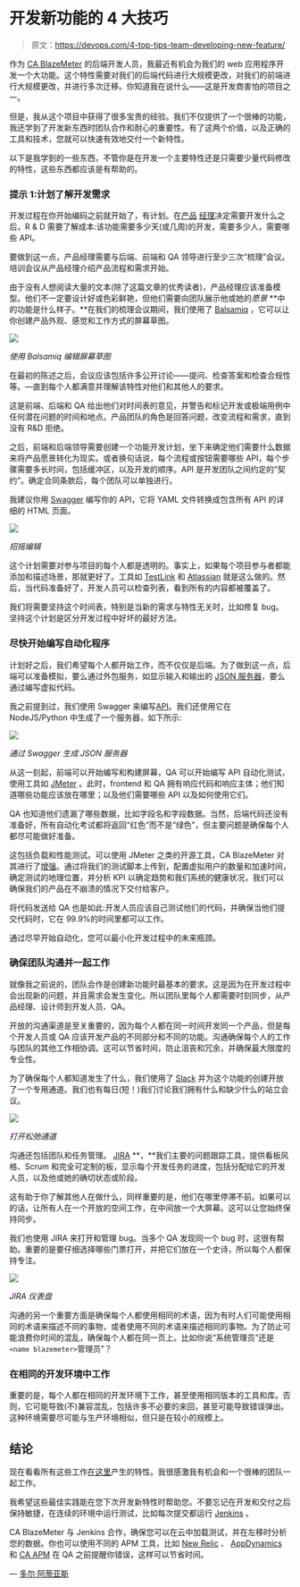 # 开发新功能的 4 大技巧

> 原文：<https://devops.com/4-top-tips-team-developing-new-feature/>

作为 [CA BlazeMeter](https://a.blazemeter.com/app/sign-up?utm_source=devopscom&utm_medium=external_article&utm_campaign=top-tips-team-developing-new-feature) 的后端开发人员，我最近有机会为我们的 web 应用程序开发一个大功能。这个特性需要对我们的后端代码进行大规模更改，对我们的前端进行大规模更改，并进行多次迁移。你知道我在说什么——这是开发商害怕的项目之一。

但是，我从这个项目中获得了很多宝贵的经验。我们不仅提供了一个很棒的功能，我还学到了开发新东西时团队合作和耐心的重要性。有了这两个价值，以及正确的工具和技术，您就可以快速有效地交付一个新特性。

以下是我学到的一些东西，不管你是在开发一个主要特性还是只需要少量代码修改的特性，这些东西都应该是有帮助的。

### **提示 1:计划了解开发需求**

开发过程在你开始编码之前就开始了，有计划。在[产品](https://devops.com/product-managements-role-devops-world/) [经理](https://devops.com/product-managements-role-devops-world/)决定需要开发什么之后，R & D 需要了解成本:该功能需要多少天(或几周)的开发，需要多少人，需要哪些 API。

要做到这一点，产品经理需要与后端、前端和 QA 领导进行至少三次“梳理”会议。培训会议从产品经理介绍产品流程和需求开始。

由于没有人想阅读大量的文本(除了这篇文章的优秀读者)，产品经理应该准备模型。他们不一定要设计好或色彩鲜艳，但他们需要向团队展示他或她的*愿景* **中的功能是什么样子。**在我们的梳理会议期间，我们使用了 [Balsamiq](https://balsamiq.com/) ，它可以让你创建产品外观、感觉和工作方式的屏幕草图。

![](img/c1d409b5ab3dbadbf6fe78400213fe1c.png)

*使用 Balsamiq 编辑屏幕草图*

在最初的陈述之后，会议应该包括许多公开讨论——提问、检查答案和检查合规性等。—直到每个人都满意并理解该特性对他们和其他人的要求。

这是前端、后端和 QA 给出他们对时间表的意见，并警告和标记开发或极端用例中任何潜在问题的时间和地点。产品团队的角色是回答问题，改变流程和需求，直到没有 R&D 拒绝。

之后，前端和后端领导需要创建一个功能开发计划，坐下来确定他们需要什么数据来将产品愿景转化为现实。或者换句话说，每个流程或按钮需要哪些 API，每个步骤需要多长时间，包括缓冲区，以及开发的顺序。API 是开发团队之间约定的“契约”。确定合同条款后，每个团队可以单独进行。

我建议你用 [Swagger](http://swagger.io/) 编写你的 API，它将 YAML 文件转换成包含所有 API 的详细的 HTML 页面。

![](img/2d0e195d5e25c33fca163129ac5aabbe.png)

*招摇编辑*

这个计划需要对参与项目的每个人都是透明的。事实上，如果每个项目参与者都能添加和描述场景，那就更好了。工具如 [TestLink](http://testlink.org/) 和 [Atlassian](https://www.atlassian.com/) 就是这么做的。然后，当代码准备好了，开发人员可以检查列表，看到所有的内容都被覆盖了。

我们将需要坚持这个时间表，特别是当新的需求与特性无关时，比如修复 bug。坚持这个计划是区分开发过程中好坏的最好方法。

### **尽快开始编写自动化程序**

计划好之后，我们希望每个人都开始工作，而不仅仅是后端。为了做到这一点，后端可以准备模拟，要么通过外包服务，如显示输入和输出的 [JSON 服务器](https://github.com/typicode/json-server)，要么通过编写虚拟代码。

我之前提到过，我们使用 Swagger 来编写[API](https://devops.com/internet-apis/)。我们还使用它在 NodeJS/Python 中生成了一个服务器，如下所示:

![](img/3d900f3ce41a21518e71191a223dda8e.png)

*通过 Swagger 生成 JSON 服务器*

从这一刻起，前端可以开始编写和构建屏幕，QA 可以开始编写 API 自动化测试，使用工具如 [JMeter](https://jmeter.apache.org/) 。此时，frontend 和 QA 拥有响应代码和响应主体；他们知道哪些功能应该放在哪里；以及他们需要哪些 API 以及如何使用它们。

QA 也知道他们遗漏了哪些数据，比如字段名和字段数据。当然，后端代码还没有准备好，所有自动化考试都将返回“红色”而不是“绿色”，但主要问题是确保每个人都尽可能做好准备。

这包括负载和性能测试。可以使用 JMeter 之类的开源工具，CA BlazeMeter 对其进行了[增强](https://www.blazemeter.com/jmeter-load-testing?utm_source=devopscom&utm_medium=external_article&utm_campaign=top-tips-team-developing-new-feature)。通过将我们的测试脚本上传到，配置虚拟用户的数量和加速时间，确定测试的地理位置，并分析 KPI 以确定趋势和我们系统的健康状况，我们可以确保我们的产品在不崩溃的情况下交付给客户。

将代码发送给 QA 也是如此:开发人员应该自己测试他们的代码，并确保当他们提交代码时，它在 99.9%的时间里都可以工作。

通过尽早开始自动化，您可以最小化开发过程中的未来瓶颈。

### **确保团队沟通并一起工作**

就像我之前说的，团队合作是创建新功能时最基本的要求。这是因为在开发过程中会出现新的问题，并且需求会发生变化。所以团队里每个人都需要时刻同步，从产品经理、设计师到开发人员、QA。

开放的沟通渠道是至关重要的，因为每个人都在同一时间开发同一个产品，但是每个开发人员或 QA 应该开发产品的不同部分和不同的功能。沟通确保每个人的工作与团队的其他工作相协调。这可以节省时间，防止沮丧和冗余，并确保最大限度的专业性。

为了确保每个人都知道发生了什么，我们使用了 [Slack](https://slack.com/) 并为这个功能的创建开放了一个专用通道。我们也有每日(短！)我们讨论我们拥有什么和缺少什么的站立会议。

![](img/7f1cf2e595e52b845215846f8ae3db2b.png)

*打开松弛通道*

沟通还包括团队和任务管理。 [JIRA](https://www.atlassian.com/software/jira) **，**我们主要的问题跟踪工具，提供看板风格、Scrum 和完全可定制的板，显示每个开发任务的进度，包括分配给它的开发人员，以及他或她的确切状态或阶段。

这有助于你了解其他人在做什么，同样重要的是，他们在哪里停滞不前。如果可以的话，让所有人在一个开放的空间工作，在中间放一个大屏幕。这可以让您始终保持同步。

我们也使用 JIRA 来打开和管理 bug。当多个 QA 发现同一个 bug 时，这很有帮助。重要的是要仔细选择哪些门票打开，并把它们放在一个史诗，所以每个人都保持专注。

![](img/82cc4741b70c0a13dca3b8a85804d27e.png)

*JIRA 仪表盘*

沟通的另一个重要方面是确保每个人都使用相同的术语，因为有时人们可能使用相同的术语来描述不同的事物，或者使用不同的术语来描述相同的事物。为了防止可能浪费你时间的混乱，确保每个人都在同一页上。比如你说“系统管理员”还是`<name blazemeter>`管理员”？

### **在相同的开发环境中工作**

重要的是，每个人都在相同的开发环境下工作，甚至使用相同版本的工具和库。否则，它可能导致(不)兼容混乱，包括许多不必要的来回，甚至可能导致错误弹出。这种环境需要尽可能与生产环境相似，但只是在较小的规模上。

## 结论

现在看看所有这些工作[在这里](https://www.youtube.com/watch?v=rfOsKxOmv04)产生的特性。我很感激我有机会和一个很棒的团队一起工作。

我希望这些最佳实践能在您下次开发新特性时帮助您。不要忘记在开发和交付之后保持敏捷，在连续的环境中运行测试，比如每次提交都运行 [Jenkins](https://www.blazemeter.com/jenkins?utm_source=devopscom&utm_medium=external_article&utm_campaign=top-tips-team-developing-new-feature) 。

CA BlazeMeter 与 Jenkins 合作，确保您可以在云中加载测试，并在左移时分析您的数据。你也可以使用不同的 APM 工具，比如 [New Relic](https://newrelic.com/) 、 [AppDynamics](https://www.appdynamics.com/) 和 [CA APM](https://www.ca.com/us/products/ca-application-performance-management.html) 在 QA 之前提醒你错误，这样可以节省时间。

— [多尔·阿蒂亚斯](https://devops.com/author/dor-atias/)